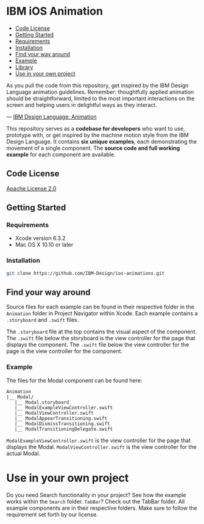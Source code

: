 # IBM iOS Animation
- [Code License][code-license]
- [Getting Started][getting-started]
- [Requirements][reqs]
- [Installation][install]
- [Find your way around][navigate]
- [Example][example]
- [Library][lib]
- [Use in your own project][use]

As you pull the code from this repository, get inspired by the IBM Design Language animation guidelines. Remember: thoughtfully applied animation should be straightforward, limited to the most important interactions on the screen and helping users in delightful ways as they interact.

&mdash; [IBM Design Language: Animation][animation]

This repository serves as a **codebase for developers** who want to use, prototype with, or get inspired by the machine motion style from the IBM Design Language. It contains **six unique examples**, each demonstrating the movement of a single component. The **source code and full working example** for each component are available.

## Code License
[Apache License 2.0][apache]

## Getting Started

### Requirements
- Xcode version 6.3.2
- Mac OS X 10.10 or later

### Installation
```sh
git clone https://github.com/IBM-Design/ios-animations.git
```
## Find your way around
Source files for each example can be found in their respective folder in the `Animation` folder in Project Navigator within Xcode. Each example contains a `.storyboard` and `.swift` files.

The `.storyboard` file at the top contains the visual aspect of the component. The `.swift` file below the storyboard is the view controller for the page that displays the component. The `.swift` file below the view controller for the page is the view controller for the component.

### Example

The files for the Modal component can be found here:
```
Animation
|__ Modal/
   |__ Modal.storyboard
   |__ ModalExampleViewController.swift
   |__ ModalViewController.swift
   |__ ModalAppearTransitioning.swift
   |__ ModalDismissTransitioning.swift
   |__ ModalTransitioningDelegate.swift
```

`ModalExampleViewController.swift` is the view controller for the page that displays the Modal. `ModalViewController.swift` is the view controller for the actual Modal.


# Use in your own project

Do you need Search functionality in your project? See how the example works within the `Search` folder. `TabBar`? Check out the TabBar folder. All example components are in their respective folders. Make sure to follow the requirement set forth by our license.

[code-license]: #code-license
[getting-started]: #getting-started
[reqs]: #requirements
[install]: #installation
[navigate]: #find-your-way-around
[example]: #example
[lib]: #library
[use]: #use-in-your-own-project
[animation]: http://www.ibm.com/design/language/framework/animation
[apache]: http://www.apache.org/licenses/LICENSE-2.0
